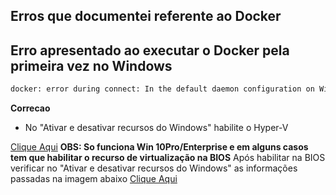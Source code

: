 ## Erros que documentei referente ao Docker

## Erro apresentado ao executar o Docker pela primeira vez no Windows

```sh
docker: error during connect: In the default daemon configuration on Windows, the docker client must be run with elevated privileges to connect.: Post "http://%2F%2F.%2Fpipe%2Fdocker_engine/v1.24/containers/create": open //./pipe/docker_engine: The system cannot find the file specified.
```

**Correcao**

- No "Ativar e desativar recursos do Windows" habilite o Hyper-V

[Clique Aqui](imagens/hyper-v.jpg)
**OBS: So funciona Win 10Pro/Enterprise e em alguns casos tem que habilitar o recurso de virtualização na BIOS**
Após habilitar na BIOS verificar no "Ativar e desativar recursos do Windows" as informações passadas na imagem abaixo
[Clique Aqui](imagens/hyper-v1.jpg)